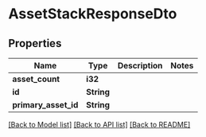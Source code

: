 # AssetStackResponseDto

## Properties

Name | Type | Description | Notes
------------ | ------------- | ------------- | -------------
**asset_count** | **i32** |  | 
**id** | **String** |  | 
**primary_asset_id** | **String** |  | 

[[Back to Model list]](../README.md#documentation-for-models) [[Back to API list]](../README.md#documentation-for-api-endpoints) [[Back to README]](../README.md)


